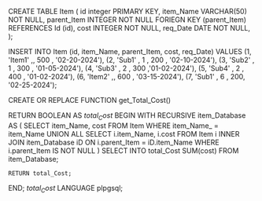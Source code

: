 CREATE TABLE Item (
id integer PRIMARY KEY,
item_Name VARCHAR(50) NOT NULL,
parent_Item INTEGER NOT NULL 
FORIEGN KEY (parent_Item) REFERENCES Id (id),
cost INTEGER NOT NULL,
req_Date DATE NOT NULL,
);

INSERT INTO Item (id, item_Name, parent_Item, cost, req_Date)
VALUES (1, 'Item1' ,, 500 , '02-20-2024'),
       (2, 'Sub1' , 1 , 200 , '02-10-2024'),
	     (3, 'Sub2' , 1 , 300 , '01-05-2024'),
	     (4, 'Sub3' , 2 , 300 ,'01-02-2024'),
	     (5, 'Sub4' , 2 , 400 , '01-02-2024'),
	     (6, 'Item2' ,, 600 , '03-15-2024'),
	     (7, 'Sub1' , 6 , 200, '02-25-2024');


CREATE OR REPLACE FUNCTION get_Total_Cost()

RETURN BOOLEAN
AS
$total_Cost$
BEGIN
	WITH RECURSIVE item_Database AS (
		SELECT item_Name, cost
		FROM Item
		WHERE item_Name_ = item_Name
		UNION ALL
		SELECT i.item_Name, i.cost
		FROM Item i
		INNER JOIN item_Database iD ON i.parent_Item = iD.item_Name
		WHERE i.parent_Item IS NOT NULL
	)
	SELECT INTO total_Cost SUM(cost) FROM item_Database;

	RETURN total_Cost;
END;
$total_Cost$ LANGUAGE plpgsql;

